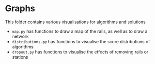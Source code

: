 # Graphs

This folder contains various visualisations for algorithms and solutions

* `map.py` has functions to draw a map of the rails, as well as to draw a network
* `distributions.py` has functions to visualise the score distributions of algorithms
* `dropout.py` has functions to visualise the effects of removing rails or stations